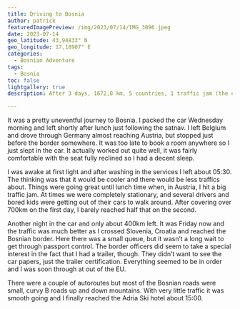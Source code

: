 ```yaml
---
title: Driving to Bosnia
author: patrick
featuredImagePreview: /img/2023/07/14/IMG_3096.jpeg
date: 2023-07-14
geo_latitude: 43,94833° N
geo_longitude: 17,18907° E
categories:
  - Bosnian Adventure
tags:
  - Bosnia
toc: false
lightgallery: true
description: After 3 days, 1672,8 km, 5 countries, 1 traffic jam (the entire length of Austria), many coffees and 0 showers! 👃 I am at Adria Ski in Bosnia ready to start the Bosnia Rally.

---
```


It was a pretty uneventful journey to Bosnia. I packed the car Wednesday morning and left shortly after lunch just following the satnav. I left Belgium and drove through Germany almost reaching Austria, but stopped just before the border somewhere. It was too late to book a room anywhere so I just slept in the car. It actually worked out quite well, it was fairly comfortable with the seat fully reclined so I had a decent sleep. 

I was awake at first light and after washing in the services I left about 05:30. The thinking was that it would be cooler and there would be less traffics about. Things were going great until lunch time when, in Austria, I hit a big traffic jam. At times we were completely stationary, and several drivers and bored kids were getting out of their cars to walk around. After covering over 700km on the first day, I barely reached half that on the second.

Another night in the car and only about 400km left. It was Friday now and the traffic was much better as I crossed Slovenia, Croatia and reached the Bosnian border. Here there was a small queue, but it wasn’t a long wait to get through passport control. The border officers did seem to take a special interest in the fact that I had a trailer, though. They didn’t want to see the car papers, just the trailer certification. Everything seemed to be in order and I was soon through at out of the EU. 

There were a couple of autoroutes but most of the Bosnian roads were small, curvy B roads up and down mountains. With very little traffic it was smooth going and I finally reached the Adria Ski hotel about 15:00. 





